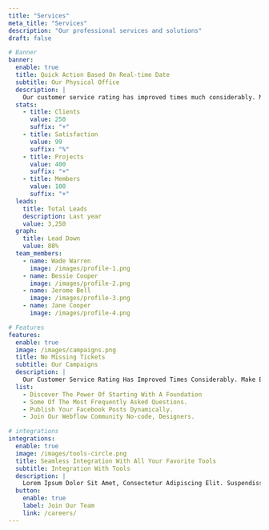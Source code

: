 ```yaml
---
title: "Services"
meta_title: "Services"
description: "Our professional services and solutions"
draft: false

# Banner
banner:
  enable: true
  title: Quick Action Based On Real-time Date
  subtitle: Our Physical Office
  description: |
    Our customer service rating has improved times much considerably. Make better business Our customer service rating has improved times considerably. Make better
  stats:
    - title: Clients
      value: 250
      suffix: "+"
    - title: Satisfaction
      value: 99
      suffix: "%"
    - title: Projects
      value: 400
      suffix: "+"
    - title: Members
      value: 100
      suffix: "+"
  leads:
    title: Total Leads
    description: Last year
    value: 3,250
  graph:
    title: Lead Down
    value: 88%
  team_members:
    - name: Wade Warren
      image: /images/profile-1.png
    - name: Bessie Cooper
      image: /images/profile-2.png
    - name: Jerome Bell
      image: /images/profile-3.png
    - name: Jane Cooper
      image: /images/profile-4.png

# Features
features:
  enable: true
  image: /images/campaigns.png
  title: No Missing Tickets
  subtitle: Our Campaigns
  description: |
    Our Customer Service Rating Has Improved Times Considerably. Make Better Business Decisions With A
  list:
    - Discover The Power Of Starting With A Foundation
    - Some Of The Most Frequently Asked Questions.
    - Publish Your Facebook Posts Dynamically.
    - Join Our Webflow Community No-code, Designers.

# integrations
integrations:
  enable: true
  image: /images/tools-circle.png
  title: Seamless Integration With All Your Favorite Tools
  subtitle: Integration With Tools
  description: |
    Lorem Ipsum Dolor Sit Amet, Consectetur Adipiscing Elit. Suspendisse Varius Enim In Eros Elementum Tristique. Duis Cursus, Mi Quis Viverra Ornare, Eros Dolo
  button:
    enable: true
    label: Join Our Team
    link: /careers/
---
```

